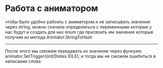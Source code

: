 # Работа с аниматором 
чтобы было удобно рабоать с аниматором и не записывать значения через string, можно сначала определиться с переменными которые у нас будут и создать для них enum где присвоить им значения которые получим из метода Animator.StringToHash
***
После этого мы сможем передавать их значение через функуию animator.SetTrigger((int)States.IDLE); и тогда мы не сможем ошибиться в написании слова
